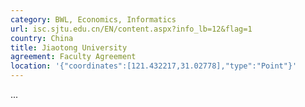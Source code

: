 ```yaml
---
category: BWL, Economics, Informatics
url: isc.sjtu.edu.cn/EN/content.aspx?info_lb=12&flag=1
country: China
title: Jiaotong University
agreement: Faculty Agreement
location: '{"coordinates":[121.432217,31.02778],"type":"Point"}'
---
```

...